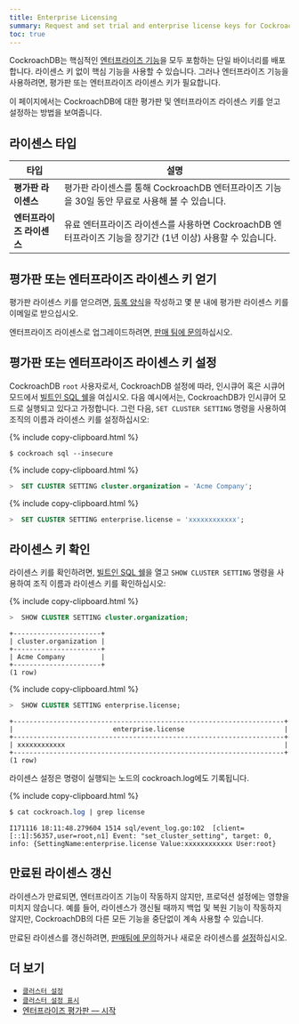 ```yaml
---
title: Enterprise Licensing
summary: Request and set trial and enterprise license keys for CockroachDB
toc: true
---
```


CockroachDB는 핵심적인 [엔터프라이즈 기능](https://www.cockroachlabs.com/pricing/)을 모두 포함하는 단일 바이너리를 배포합니다. 라이센스 키 없이 핵심 기능을 사용할 수 있습니다. 그러나 엔터프라이즈 기능을 사용하려면, 평가판 또는 엔터프라이즈 라이센스 키가 필요합니다.

이 페이지에서는 CockroachDB에 대한 평가판 및 엔터프라이즈 라이센스 키를 얻고 설정하는 방법을 보여줍니다.


## 라이센스 타입

타입 | 설명
-------------|------------
**평가판 라이센스** | 평가판 라이센스를 통해 CockroachDB 엔터프라이즈 기능을 30일 동안 무료로 사용해 볼 수 있습니다.
**엔터프라이즈 라이센스** | 유료 엔터프라이즈 라이센스를 사용하면 CockroachDB 엔터프라이즈 기능을 장기간 (1년 이상) 사용할 수 있습니다.

## 평가판 또는 엔터프라이즈 라이센스 키 얻기

평가판 라이센스 키를 얻으려면, [등록 양식](https://www.cockroachlabs.com/get-cockroachdb/)을 작성하고 몇 분 내에 평가판 라이센스 키를 이메일로 받으십시오.

엔터프라이즈 라이센스로 업그레이드하려면, <a href="mailto:sales@cockroachlabs.com"> 판매 팀에 문의</a>하십시오.

## 평가판 또는 엔터프라이즈 라이센스 키 설정

CockroachDB `root` 사용자로서, CockroachDB 설정에 따라, 인시큐어 혹은 시큐어 모드에서 [빌트인 SQL 쉘](use-the-built-in-sql-client.html)을 여십시오. 다음 예시에서는, CockroachDB가 인시큐어 모드로 실행되고 있다고 가정합니다. 그런 다음, `SET CLUSTER SETTING` 명령을 사용하여 조직의 이름과 라이센스 키를 설정하십시오:

{% include copy-clipboard.html %}
~~~ shell
$ cockroach sql --insecure
~~~

{% include copy-clipboard.html %}
~~~ sql
>  SET CLUSTER SETTING cluster.organization = 'Acme Company';
~~~

{% include copy-clipboard.html %}
~~~ sql
>  SET CLUSTER SETTING enterprise.license = 'xxxxxxxxxxxx';
~~~

## 라이센스 키 확인

라이센스 키를 확인하려면, [빌트인 SQL 쉘](use-the-built-in-sql-client.html)을 열고 `SHOW CLUSTER SETTING` 명령을 사용하여 조직 이름과 라이센스 키를 확인하십시오:

{% include copy-clipboard.html %}
~~~ sql
>  SHOW CLUSTER SETTING cluster.organization;
~~~
~~~
+----------------------+
| cluster.organization |
+----------------------+
| Acme Company         |
+----------------------+
(1 row)
~~~

{% include copy-clipboard.html %}
~~~ sql
>  SHOW CLUSTER SETTING enterprise.license;
~~~
~~~
+--------------------------------------------------------------------+
|                         enterprise.license                         |
+--------------------------------------------------------------------+
| xxxxxxxxxxxx                                                       |
+--------------------------------------------------------------------+
(1 row)
~~~

라이센스 설정은 명령이 실행되는 노드의 cockroach.log에도 기록됩니다.

{% include copy-clipboard.html %}
~~~ sql
$ cat cockroach.log | grep license
~~~
~~~
I171116 18:11:48.279604 1514 sql/event_log.go:102  [client=[::1]:56357,user=root,n1] Event: "set_cluster_setting", target: 0, info: {SettingName:enterprise.license Value:xxxxxxxxxxxx User:root}
~~~
 
## 만료된 라이센스 갱신

라이센스가 만료되면, 엔터프라이즈 기능이 작동하지 않지만, 프로덕션 설정에는 영향을 미치지 않습니다. 예를 들어, 라이센스가 갱신될 때까지 백업 및 복원 기능이 작동하지 않지만, CockroachDB의 다른 모든 기능을 중단없이 계속 사용할 수 있습니다.

만료된 라이센스를 갱신하려면, <a href="mailto:sales@cockroachlabs.com">판매팀에 문의</a>하거나 새로운 라이센스를 [설정](enterprise-licensing.html#set-the-trial-or-enterprise-license-key)하십시오. 

## 더 보기

- [`클러스터 설정`](set-cluster-setting.html)
- [`클러스터 설정 표시`](show-cluster-setting.html)
- [엔터프라이즈 평가판 –– 시작](get-started-with-enterprise-trial.html)
